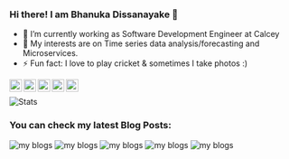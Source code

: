 ### Hi there! I am Bhanuka Dissanayake 👋

<!--
**bhanukad610/bhanukad610** is a ✨ _special_ ✨ repository because its `README.md` (this file) appears on your GitHub profile.

Here are some ideas to get you started:

- 🔭 I’m currently working on ...
- 🌱 I’m currently learning ...
- 👯 I’m looking to collaborate on ...
- 🤔 I’m looking for help with ...
- 💬 Ask me about ...
- 📫 How to reach me: ...
- 😄 Pronouns: ...
- ⚡ Fun fact: ...
-->

- 🔭 I’m currently working as Software Development Engineer at Calcey
- 🌱 My interests are on Time series data analysis/forecasting and Microservices.
- ⚡ Fun fact: I love to play cricket & sometimes I take photos :)


[<img align="left" alt="Osanda | LinkedIn" width="22px" src="https://cdn.jsdelivr.net/npm/simple-icons@v3/icons/linkedin.svg" />][linkedin]
[<img align="left" alt="Osanda | Medium" width="22px" src="https://cdn.jsdelivr.net/npm/simple-icons@v3/icons/medium.svg" />][medium]
[<img align="left" alt="Osanda | Facebook" width="22px" src="https://cdn.jsdelivr.net/npm/simple-icons@v3/icons/facebook.svg" />][facebook]
[<img align="left" alt="Osanda | Twitter" width="22px" src="https://cdn.jsdelivr.net/npm/simple-icons@v3/icons/twitter.svg" />][twitter]
[<img align="left" alt="Osanda | Instagram" width="22px" src="https://cdn.jsdelivr.net/npm/simple-icons@v3/icons/instagram.svg" />][instagram]

<p>&nbsp;</p>

![Stats](https://github-readme-stats.vercel.app/api?username=bhanukad610&show_icons=true&hide_border=true&count_private=true&include_all_commits=false&hide_title=true)

### You can check my latest Blog Posts:

<!-- MEDIUM:START -->
![my blogs](https://github-readme-medium-recent-article.vercel.app/medium/@bhanukadissanayake/0)
![my blogs](https://github-readme-medium-recent-article.vercel.app/medium/@bhanukadissanayake/1)
![my blogs](https://github-readme-medium-recent-article.vercel.app/medium/@bhanukadissanayake/2)
![my blogs](https://github-readme-medium-recent-article.vercel.app/medium/@bhanukadissanayake/3)
![my blogs](https://github-readme-medium-recent-article.vercel.app/medium/@bhanukadissanayake/4)
<!-- MEDIUM:END -->

[linkedin]: https://www.linkedin.com/in/bhanuka-dissanayake/
[medium]: https://medium.com/@bhanukadissanayake
[facebook]: https://www.facebook.com/bhanuka.dissanayake.9
[twitter]: https://twitter.com/bhanukad610
[instagram]: https://www.instagram.com/bhanuka_dissanayake_/
